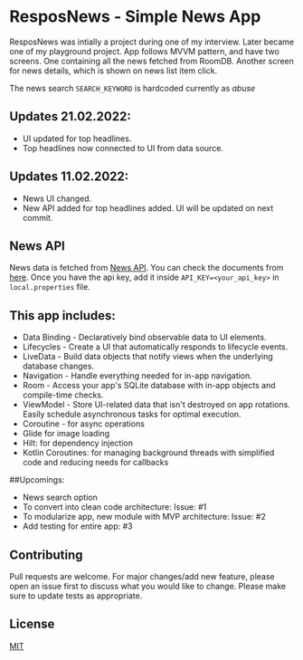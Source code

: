 # ResposNews - Simple News App

ResposNews was intially a project during one of my interview. Later became one of my playground project. App follows MVVM pattern, and have two screens.
One containing all the news fetched from RoomDB.
Another screen for news details, which is shown on news list item click.

The news search `SEARCH_KEYWORD` is hardcoded currently as *abuse*

## Updates 21.02.2022:
- UI updated for top headlines.
- Top headlines now connected to UI from data source.

## Updates 11.02.2022:
- News UI changed.
- New API added for top headlines added. UI will be updated on next commit.

## News API
News data is fetched from [News API](https://newsapi.org/). You can check the documents from [here](https://newsapi.org/docs).
Once you have the api key, add it inside `API_KEY=<your_api_key>` in `local.properties` file.


## This app includes:
- Data Binding - Declaratively bind observable data to UI elements.
- Lifecycles - Create a UI that automatically responds to lifecycle events.
- LiveData - Build data objects that notify views when the underlying database changes.
- Navigation - Handle everything needed for in-app navigation.
- Room - Access your app's SQLite database with in-app objects and compile-time checks.
- ViewModel - Store UI-related data that isn't destroyed on app rotations. Easily schedule asynchronous tasks for optimal execution.
- Coroutine - for async operations
- Glide for image loading
- Hilt: for dependency injection
- Kotlin Coroutines: for managing background threads with simplified code and reducing needs for callbacks


##Upcomings:
- News search option
- To convert into clean code architecture: Issue: #1
- To modularize app, new module with MVP architecture: Issue: #2
- Add testing for entire app: #3


## Contributing
Pull requests are welcome. For major changes/add new feature, please open an issue first to discuss what you would like to change.
Please make sure to update tests as appropriate.


## License
[MIT](https://choosealicense.com/licenses/mit/)
